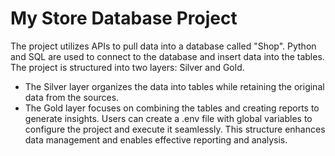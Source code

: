# My Store Database Project
The project utilizes APIs to pull data into a database called "Shop". 
Python and SQL are used to connect to the database and insert data into the tables.
The project is structured into two layers: Silver and Gold.

- The Silver layer organizes the data into tables while retaining the original data from the sources.
- The Gold layer focuses on combining the tables and creating reports to generate insights.
Users can create a .env file with global variables to configure the project and execute it seamlessly. This structure enhances data management and enables effective reporting and analysis.
